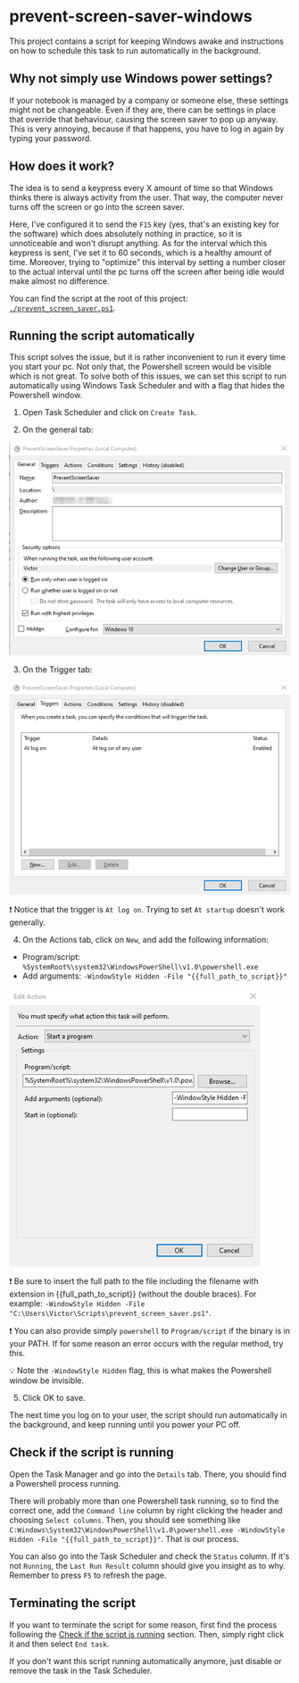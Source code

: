 # prevent-screen-saver-windows

This project contains a script for keeping Windows awake and instructions on how to schedule this task to run automatically in the background.

## Why not simply use Windows power settings?

If your notebook is managed by a company or someone else, these settings might not be changeable. Even if they are, there can be settings in place that override that behaviour, causing the screen saver to pop up anyway. This is very annoying, because if that happens, you have to log in again by typing your password.

## How does it work?

The idea is to send a keypress every X amount of time so that Windows thinks there is always activity from the user. That way, the computer never turns off the screen or go into the screen saver.

Here, I've configured it to send the `F15` key (yes, that's an existing key for the software) which does absolutely nothing in practice, so it is unnoticeable and won't disrupt anything. As for the interval which this keypress is sent, I've set it to 60 seconds, which is a healthy amount of time. Moreover, trying to "optimize" this interval by setting a number closer to the actual interval until the pc turns off the screen after being idle would make almost no difference.

You can find the script at the root of this project: [`./prevent_screen_saver.ps1`](prevent_screen_saver.ps1).

## Running the script automatically

This script solves the issue, but it is rather inconvenient to run it every time you start your pc. Not only that, the Powershell screen would be visible which is not great. To solve both of this issues, we can set this script to run automatically using Windows Task Scheduler and with a flag that hides the Powershell window.

1) Open Task Scheduler and click on `Create Task`.

2) On the general tab:

![General tab](imgs/task_scheduler_general_tab.png)

3) On the Trigger tab:

![Trigger tab](imgs/task_scheduler_trigger_tab.png)

❗ Notice that the trigger is `At log on`. Trying to set `At startup` doesn't work generally.

4) On the Actions tab, click on `New`, and add the following information:

- Program/script: `%SystemRoot%\system32\WindowsPowerShell\v1.0\powershell.exe`
- Add arguments: `-WindowStyle Hidden -File "{{full_path_to_script}}"`

![Action tab](imgs/task_scheduler_action_tab.png)

❗ Be sure to insert the full path to the file including the filename with extension in {{full_path_to_script}} (without the double braces). For example: `-WindowStyle Hidden -File "C:\Users\Victor\Scripts\prevent_screen_saver.ps1"`.

❗ You can also provide simply `powershell` to `Program/script` if the binary is in your PATH. If for some reason an error occurs with the regular method, try this.

💡 Note the `-WindowStyle Hidden` flag, this is what makes the Powershell window be invisible.

5) Click OK to save.

The next time you log on to your user, the script should run automatically in the background, and keep running until you power your PC off.

## Check if the script is running

Open the Task Manager and go into the `Details` tab. There, you should find a Powershell process running.

There will probably more than one Powershell task running, so to find the correct one, add the `Command line` column by right clicking the header and choosing `Select columns`. Then, you should see something like `C:Windows\System32\WindowsPowerShell\v1.0\powershell.exe -WindowStyle Hidden -File "{{full_path_to_script}}"`. That is our process.


You can also go into the Task Scheduler and check the `Status` column. If it's not `Running`, the `Last Run Result` column should give you insight as to why. Remember to press `F5` to refresh the page.

## Terminating the script

If you want to terminate the script for some reason, first find the process following the [Check if the script is running](#check-if-the-script-is-running) section. Then, simply right click it and then select `End task`.

If you don't want this script running automatically anymore, just disable or remove the task in the Task Scheduler.
